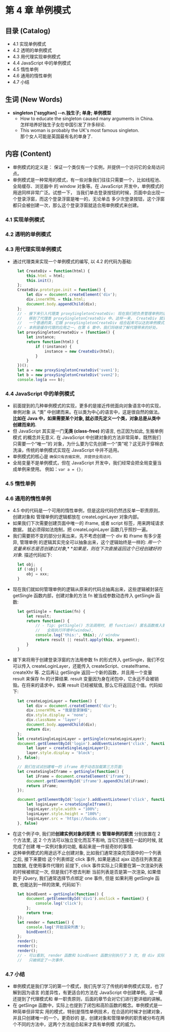 # 第 4 章 单例模式

## 目录 (Catalog)
- 4.1 实现单例模式
- 4.2 透明的单例模式 
- 4.3 用代理实现单例模式
- 4.4 JavaScript 中的单例模式
- 4.5 惰性单例
- 4.6 通用的惰性单例
- 4.7 小结


## 生词 (New Words)
- **singleton ['sɪŋɡltən] --n.独生子; 单身; 单例模型**
    + How to educate the singleton caused many arguments in China.  
      怎样培养好独生子女在中国引发了许多辩论.
    + This woman is probably the UK's most famous singleton.  
      那个女人可能是英国最有名的单身了.



## 内容 (Content)
- 单例模式的定义是： 保证一个类仅有一个实例，并提供一个访问它的全局访问点。
- 单例模式是一种常用的模式，有一些对象我们往往只需要一个，比如线程池、全局缓存、浏览器中
  的 window 对象等。在 JavaScript 开发中，单例模式的用途同样非常广泛。试想一下，
  当我们单击登录按钮的时候，页面中会出现一个登录浮窗，而这个登录浮窗是唯一的，无论单击
  多少次登录按钮，这个浮窗都只会被创建一次，那么这个登录浮窗就适合用单例模式来创建。
### 4.1 实现单例模式

### 4.2 透明的单例模式 

### 4.3 用代理实现单例模式
- 通过代理类来实现一个单例模式的编写, 以 4.2 的代码为基础: 
  ```js
    let CreateDiv = function(html) {
        this.html = html;
        this.init();
    };
    CreateDiv.prototype.init = function() {
        let div = document.createElement('div');
        div.innerHTML = this.html;
        document.body.appendChild(div);
    };
    // - 接下来引入代理类 proxySingletonCreateDiv: 现在我们把负责管理单例的逻辑
    //   移到了代理类 proxySingletonCreateDiv 中。这样一来， CreateDiv 就变成了
    //   一个普通的类，它跟 proxySingletonCreateDiv 组合起来可以达到单例模式的效果.
    // - 本例是缓存代理的应用之一，在第 6 章中，我们将继续了解代理带来的好处。
    let proxySingletonCreateDiv = (function() {
        let instance;
        return function(html) {
            if (!instance) {
                instance = new CreateDiv(html);
            }
        }
    })();
    let a = new proxySingletonCreateDiv('sven1');
    let b = new proxySingletonCreateDiv('sven2');
    console.log(a === b);
  ```

### 4.4 JavaScript 中的单例模式
- 前面提到的几种单例模式的实现，更多的是接近传统面向对象语言中的实现，单例对象
  从 “类” 中创建而来。在以类为中心的语言中，这是很自然的做法。
  **比如在 Java 中，如果需要某个对象, 就必须先定义一个类，对象总是从类中创建而来的.**
- 但 JavaScript 其实是一门**无类 (class-free)** 的语言, 也正因为如此, 生搬单例模式
  的概念并无意义. 在 JavaScript 中创建对象的方法非常简单，既然我们只需要一个“唯一”的
  对象，为什么要为它先创建一个“类”呢？这无异于穿棉衣洗澡，传统的单例模式实现在 
  JavaScript 中并不适用。
- 单例模式的核心是 `确保只有衣蛾实例, 并提供全局访问.`
- 全局变量不是单例模式，但在 JavaScript 开发中，我们经常会把全局变量当成单例来使用。
  例如：`var a = {};`

### 4.5 惰性单例

### 4.6 通用的惰性单例
- 4.5 中的代码是一个可用的惰性单例，但是这段代码仍然违反单一职责原则，创建对象和
  管理单例的逻辑都放在 createLoginLayer 对象内部。
- 如果我们下次需要创建页面中唯一的 iframe, 或者 script 标签，用来跨域请求数据，
  就必须得如法炮制，把 createLoginLayer 函数几乎照抄一遍。
- 我们需要把不变的部分分离出来，先不考虑创建一个 div 和 iframe 有多少差异, 管理单例
  的逻辑其实完全可以抽象出来，这个逻辑始终是一样的: *用一个变量来标志是否创建过对象,**
  **如果是，则在下次直接返回这个已经创建好的对象.* 描述代码如下:
  ```js
    let obj;
    if (!obj) {
        obj = xxx;
    }
  ```
- 现在我们就如何管理单例的逻辑从原来的代码总抽离出来，这些逻辑被封装在 getSingle
  函数内部，创建对象的方法 fn 被当成参数动态传入 getSingle 函数:
  ```js
    let getSingle = function(fn) {
        let result;
        return function() {
            // - Tip: getSingle() 方法调用时, 把 function() 匿名函数推入到
            //   全局执行环境中(window), 
            console.log('this:', this); // window
            return result || result.apply(this, argument);
        }
    }
  ```
- 接下来将用于创建登录浮窗的方法用参数 fn 的形式传入 getSingle，我们不仅可以传入
  createLoginLayer，还能传入 createScript、createIframe、createXhr 等. 
  之后再让 getSingle 返回一个新的函数，并且用一个变量 result 来保存 fn 的计算结果.
  result 变量因为身在闭包中，它永远不会被销毁。在将来的请求中，如果 result 已经被赋值,
  那么它将返回这个值。代码如下:
  ```js
    let createLoginLayer = function() {
        let div = document.createElement('div');
        div.innerHTML = "我是登录弹框";
        div.style.display = 'none';
        div.className = 'layer';
        document.body.appendChild(div);
        return div;
    };
    let createSingleLoginLayer = getSingle(createLoginLayer);
    document.getElementById('login').addEventListener('click', function(){
        let layer = createSingleLoginLayer();
        layer.style.display = 'block';
    }, false);

    // 我们在试试创建唯一的 iframe 用于动态加载第三方页面:
    let createSingleIframe = getSingle(function() {
        let iFrame = document.createElement('iframe');
        document.getElementById('iframe').appendChild(iFrame);
        return iFrame;
    });

    document.getElementById('login').addEventListener('click', function(){
        let loginLayer = createSingleIframe();
        loginLayer.style.width = "100%";
        loginLayer.style.height = "100%";
        loginLayer.src = 'https://baidu.com';
    }, false)
  ```
- 在这个例子中, 我们把**创建实例对象的职责** 和 **管理单例的职责** 分别放置在 2
  个方法里, 这 2 个方法可以独立变化而互不影响, 当它们连接在一起的时候, 就完成了创建
  唯一实例对象的功能, 看起来是一件挺奇妙的事情.
- 这种单例模式的用途远不止创建对象, 比如我们通常渲染完页面中的一个列表之后, 接下来要给
  这个列表绑定 click 事件, 如果是通过 ajax 动态往列表里追加数据, 在使用事件代理的
  前提下, click 事件实际上只需要在第一次渲染列表的时候被绑定一次, 但是我们不想去判断
  当前列表是否是第一次渲染, 如果借助于 jQuery, 我们通常选择节点绑定 one 事件, 但是
  如果利用 getSingle 函数, 也能达到一样的效果, 代码如下: 
  ```js
    let bindEvent = getSingle(function() {
        document.getElementById('div1').onclick = function() {
            console.log('click');
        };
        return true;
    });
    let render = function() {
        console.log('开始渲染列表');
        bindEvent();
    };
    render();
    render();
    render();
    // - 可以看到, render 函数和 bindEvent 函数分别执行了 3 次, 但 div 实际上
    //   只被绑定了一次事件.
  ```

### 4.7 小结
- 单例模式是我们学习的第一个模式，我们先学习了传统的单例模式实现，也了解到因为语言
  的差异性，有更适合的方法在 JavaScript 中创建单例。这一章还提到了代理模式和
  单一职责原则，后面的章节会对它们进行更详细的讲解。
- 在 getSinge 函数中，实际上也提到了闭包和高阶函数的概念。单例模式是一种简单但非常实
  用的模式，特别是惰性单例技术，在合适的时候才创建对象，并且只创建唯一的一个。更奇妙的
  是，创建对象和管理单例的职责被分布在两个不同的方法中，这两个方法组合起来才具有单例模
  式的威力。
